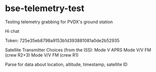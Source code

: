 # bse-telemetry-test
Testing telemetry grabbing for PVDX's ground station

Hi chat 

Token: 725e35eb8798a9153b1d393881081a0de2b52935

Satellite Transmitter Choices (from the ISS):
    Mode V APRS
    Mode V/V FM (crew R2+3)
    Mode V/V FM (crew R1)

Parse for data about location, altitude, timestamp, satellite ID